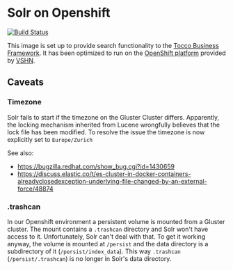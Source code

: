 # Solr on Openshift
[![Build Status](https://travis-ci.org/pgerber/openshift-solr.svg?branch=master)](https://travis-ci.org/pgerber/openshift-solr)

This image is set up to provide search functionality to the [Tocco Business Framework](https://www.tocco.ch). It has been optimized
to run on the [OpenShift platform](https://www.openshift.com) provided by [VSHN](https://vshn.ch/en/).

## Caveats

### Timezone

Solr fails to start if the timezone on the Gluster Cluster differs. Apparently, the locking mechanism inherited from Lucene wrongfully
believes that the lock file has been modified. To resolve the issue the timezone is now explicitly set to `Europe/Zurich`

See also:
* https://bugzilla.redhat.com/show_bug.cgi?id=1430659
* https://discuss.elastic.co/t/es-cluster-in-docker-containers-alreadyclosedexception-underlying-file-changed-by-an-external-force/48874

### .trashcan

In our Openshift environment a persistent volume is mounted from a Gluster cluster. The mount contains a `.trashcan` directory
and Solr won't have access to it. Unfortunately, Solr can't deal with that. To get it working anyway, the volume is mounted
at `/persist` and the data directory is a subdirectory of it (`/persist/index_data`). This way `.trashcan` (`/persist/.trashcan`) is no longer
in Solr's data directory.
